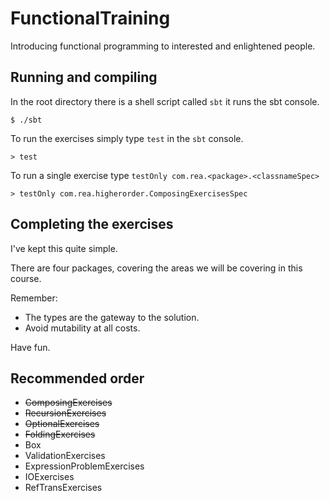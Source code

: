 FunctionalTraining
==================

Introducing functional programming to interested and enlightened people.

## Running and compiling

In the root directory there is a shell script called `sbt` it runs the sbt console.

	$ ./sbt

To run the exercises simply type `test` in the `sbt` console.

    > test

To run a single exercise type `testOnly com.rea.<package>.<classnameSpec>`

    > testOnly com.rea.higherorder.ComposingExercisesSpec

## Completing the exercises

I've kept this quite simple.

There are four packages, covering the areas we will be covering in this course.

Remember:
- The types are the gateway to the solution.
- Avoid mutability at all costs.

Have fun.

## Recommended order

- ~~ComposingExercises~~
- ~~RecursionExercises~~
- ~~OptionalExercises~~
- ~~FoldingExercises~~
- Box
- ValidationExercises
- ExpressionProblemExercises
- IOExercises
- RefTransExercises